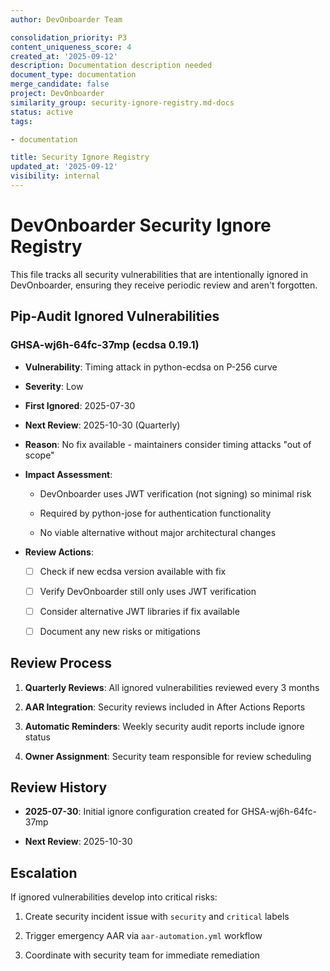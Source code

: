 ```yaml
---
author: DevOnboarder Team

consolidation_priority: P3
content_uniqueness_score: 4
created_at: '2025-09-12'
description: Documentation description needed
document_type: documentation
merge_candidate: false
project: DevOnboarder
similarity_group: security-ignore-registry.md-docs
status: active
tags:

- documentation

title: Security Ignore Registry
updated_at: '2025-09-12'
visibility: internal
---
```


# DevOnboarder Security Ignore Registry

This file tracks all security vulnerabilities that are intentionally ignored in DevOnboarder, ensuring they receive periodic review and aren't forgotten.

## Pip-Audit Ignored Vulnerabilities

### GHSA-wj6h-64fc-37mp (ecdsa 0.19.1)

- **Vulnerability**: Timing attack in python-ecdsa on P-256 curve

- **Severity**: Low

- **First Ignored**: 2025-07-30

- **Next Review**: 2025-10-30 (Quarterly)

- **Reason**: No fix available - maintainers consider timing attacks "out of scope"

- **Impact Assessment**:

    - DevOnboarder uses JWT verification (not signing) so minimal risk

    - Required by python-jose for authentication functionality

    - No viable alternative without major architectural changes

- **Review Actions**:

    - [ ] Check if new ecdsa version available with fix

    - [ ] Verify DevOnboarder still only uses JWT verification

    - [ ] Consider alternative JWT libraries if fix available

    - [ ] Document any new risks or mitigations

## Review Process

1. **Quarterly Reviews**: All ignored vulnerabilities reviewed every 3 months

2. **AAR Integration**: Security reviews included in After Actions Reports

3. **Automatic Reminders**: Weekly security audit reports include ignore status

4. **Owner Assignment**: Security team responsible for review scheduling

## Review History

- **2025-07-30**: Initial ignore configuration created for GHSA-wj6h-64fc-37mp

- **Next Review**: 2025-10-30

## Escalation

If ignored vulnerabilities develop into critical risks:

1. Create security incident issue with `security` and `critical` labels

2. Trigger emergency AAR via `aar-automation.yml` workflow

3. Coordinate with security team for immediate remediation
